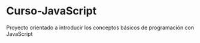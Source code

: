 # Curso-JavaScript
Proyecto orientado a introducir los conceptos básicos de programación con JavaScript
